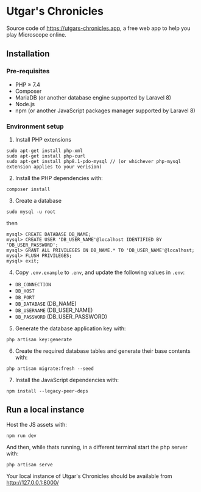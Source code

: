 # Utgar's Chronicles

Source code of https://utgars-chronicles.app, a free web app to help you play Microscope online.

## Installation

### Pre-requisites

* PHP ≥ 7.4
* Composer
* MariaDB (or another database engine supported by Laravel 8)
* Node.js
* npm (or another JavaScript packages manager supported by Laravel 8)

### Environment setup

1. Install PHP extensions

```
sudo apt-get install php-xml
sudo apt-get install php-curl
sudo apt-get install php8.1-pdo-mysql // (or whichever php-mysql extension applies to your verision)
```

2. Install the PHP dependencies with:
```
composer install
```
3. Create a database

```
sudo mysql -u root
```

then

```
mysql> CREATE DATABASE DB_NAME;
mysql> CREATE USER 'DB_USER_NAME'@localhost IDENTIFIED BY 'DB_USER_PASSWORD';
mysql> GRANT ALL PRIVILEGES ON DB_NAME.* TO 'DB_USER_NAME'@localhost;
mysql> FLUSH PRIVILEGES;
mysql> exit;
```

4. Copy `.env.example` to `.env`, and update the following values in `.env`:
  - `DB_CONNECTION`
  - `DB_HOST`
  - `DB_PORT`
  - `DB_DATABASE` (DB_NAME)
  - `DB_USERNAME` (DB_USER_NAME)
  - `DB_PASSWORD` (DB_USER_PASSWORD)
5. Generate the database application key with:
```
php artisan key:generate
```
6. Create the required database tables and generate their base contents with:
```
php artisan migrate:fresh --seed
```
7. Install the JavaScript dependencies with:
```
npm install --legacy-peer-deps
```

## Run a local instance
Host the JS assets with:
```
npm run dev
```
And then, while thats running, in a different terminal start the php server with:
```
php artisan serve
```

Your local instance of Utgar's Chronicles should be available from http://127.0.0.1:8000/
